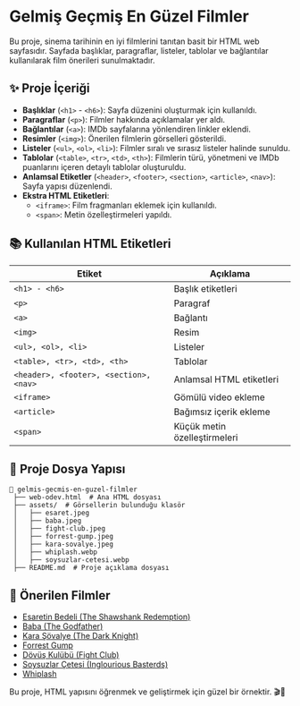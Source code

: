 # Gelmiş Geçmiş En Güzel Filmler

Bu proje, sinema tarihinin en iyi filmlerini tanıtan basit bir HTML web sayfasıdır. Sayfada başlıklar, paragraflar, listeler, tablolar ve bağlantılar kullanılarak film önerileri sunulmaktadır.

## ✨ Proje İçeriği

- **Başlıklar** (`<h1>` - `<h6>`): Sayfa düzenini oluşturmak için kullanıldı.
- **Paragraflar** (`<p>`): Filmler hakkında açıklamalar yer aldı.
- **Bağlantılar** (`<a>`): IMDb sayfalarına yönlendiren linkler eklendi.
- **Resimler** (`<img>`): Önerilen filmlerin görselleri gösterildi.
- **Listeler** (`<ul>`, `<ol>`, `<li>`): Filmler sıralı ve sırasız listeler halinde sunuldu.
- **Tablolar** (`<table>`, `<tr>`, `<td>`, `<th>`): Filmlerin türü, yönetmeni ve IMDb puanlarını içeren detaylı tablolar oluşturuldu.
- **Anlamsal Etiketler** (`<header>`, `<footer>`, `<section>`, `<article>`, `<nav>`): Sayfa yapısı düzenlendi.
- **Ekstra HTML Etiketleri**:
  - `<iframe>`: Film fragmanları eklemek için kullanıldı.
  - `<span>`: Metin özelleştirmeleri yapıldı.

## 📚 Kullanılan HTML Etiketleri

| Etiket                                 | Açıklama                     |
| -------------------------------------- | ---------------------------- |
| `<h1> - <h6>`                          | Başlık etiketleri            |
| `<p>`                                  | Paragraf                     |
| `<a>`                                  | Bağlantı                     |
| `<img>`                                | Resim                        |
| `<ul>, <ol>, <li>`                     | Listeler                     |
| `<table>, <tr>, <td>, <th>`            | Tablolar                     |
| `<header>, <footer>, <section>, <nav>` | Anlamsal HTML etiketleri     |
| `<iframe>`                             | Gömülü video ekleme          |
| `<article>`                            | Bağımsız içerik ekleme       |
| `<span>`                               | Küçük metin özelleştirmeleri |

## 📁 Proje Dosya Yapısı

```
📁 gelmis-gecmis-en-guzel-filmler
 ├── web-odev.html  # Ana HTML dosyası
 ├── assets/  # Görsellerin bulunduğu klasör
 │   ├── esaret.jpeg
 │   ├── baba.jpeg
 │   ├── fight-club.jpeg
 │   ├── forrest-gump.jpeg
 │   ├── kara-sovalye.jpeg
 │   ├── whiplash.webp
 │   ├── soysuzlar-cetesi.webp
 ├── README.md  # Proje açıklama dosyası
```

## 🌟 Önerilen Filmler

- [Esaretin Bedeli (The Shawshank Redemption)](https://www.imdb.com/title/tt0111161/)
- [Baba (The Godfather)](https://www.imdb.com/title/tt0068646/)
- [Kara Şövalye (The Dark Knight)](https://www.imdb.com/title/tt0468569/)
- [Forrest Gump](https://www.imdb.com/title/tt0109830/)
- [Dövüş Kulübü (Fight Club)](https://www.imdb.com/title/tt0137523/)
- [Soysuzlar Çetesi (Inglourious Basterds)](https://www.imdb.com/title/tt0361748/)
- [Whiplash](https://www.imdb.com/title/tt2582802/)

Bu proje, HTML yapısını öğrenmek ve geliştirmek için güzel bir örnektir. 🎬🎉

